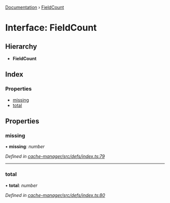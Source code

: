 [Documentation](../README.md) › [FieldCount](fieldcount.md)

# Interface: FieldCount

## Hierarchy

* **FieldCount**

## Index

### Properties

* [missing](fieldcount.md#missing)
* [total](fieldcount.md#total)

## Properties

###  missing

• **missing**: *number*

*Defined in [cache-manager/src/defs/index.ts:79](https://github.com/badbatch/graphql-box/blob/892c06a/packages/cache-manager/src/defs/index.ts#L79)*

___

###  total

• **total**: *number*

*Defined in [cache-manager/src/defs/index.ts:80](https://github.com/badbatch/graphql-box/blob/892c06a/packages/cache-manager/src/defs/index.ts#L80)*
